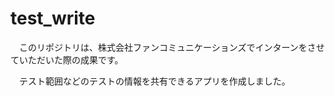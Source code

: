 # test_write
　このリポジトリは、株式会社ファンコミュニケーションズでインターンをさせていただいた際の成果です。
 
　テスト範囲などのテストの情報を共有できるアプリを作成しました。
 
